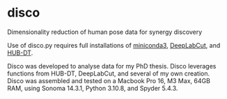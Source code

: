 # disco
Dimensionality reduction of human pose data for synergy discovery

Use of disco.py requires full installations of [miniconda3](https://docs.anaconda.com/free/miniconda/miniconda-install/), [DeepLabCut](https://deeplabcut.github.io/DeepLabCut/docs/installation.html), and [HUB-DT](https://github.com/Loken85/HUB_DT).

Disco was developed to analyse data for my PhD thesis. Disco leverages functions from HUB-DT, DeepLabCut, and several of my own creation. Disco was assembled and tested on a Macbook Pro 16, M3 Max, 64GB RAM, using Sonoma 14.3.1, Python 3.10.8, and Spyder 5.4.3. 
